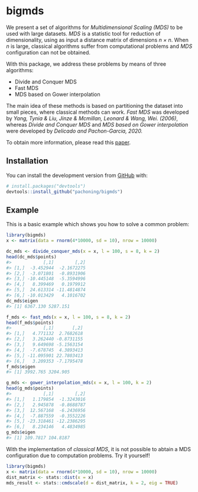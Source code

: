 
<!-- README.md is generated from README.Rmd. Please edit that file -->

# bigmds

<!-- badges: start -->

<!-- badges: end -->

We present a set of algorithms for *Multidimensional Scaling (MDS)* to
be used with large datasets. *MDS* is a statistic tool for reduction of
dimensionality, using as input a distance matrix of dimensions *n × n*.
When *n* is large, classical algorithms suffer from computational
problems and *MDS* configuration can not be obtained.

With this package, we address these problems by means of three
algorithms:

  - Divide and Conquer MDS
  - Fast MDS
  - MDS based on Gower interpolation

The main idea of these methods is based on partitioning the dataset into
small pieces, where classical methods can work. *Fast MDS* was developed
by *Yang, Tynia & Liu, Jinze & Mcmillan, Leonard & Wang, Wei. (2006)*,
whereas *Divide and Conquer MDS* and *MDS based on Gower interpolation*
were developed by *Delicado and Pachon-Garcia, 2020.*

To obtain more information, please read this
[paper](https://arxiv.org/abs/2007.11919).

## Installation

You can install the development version from
[GitHub](https://github.com/) with:

``` r
# install.packages("devtools")
devtools::install_github("pachoning/bigmds")
```

## Example

This is a basic example which shows you how to solve a common problem:

``` r
library(bigmds)
x <- matrix(data = rnorm(4*10000, sd = 10), nrow = 10000)

dc_mds <- divide_conquer_mds(x = x, l = 100, s = 8, k = 2)
head(dc_mds$points)
#>            [,1]        [,2]
#> [1,]  -3.452944  -2.1672275
#> [2,]  -3.071801  -0.8931906
#> [3,] -10.445148  -5.3594996
#> [4,]   8.399469   0.1979912
#> [5,]  24.613314 -11.4814874
#> [6,] -10.013429   4.1016702
dc_mds$eigen
#> [1] 6367.130 5287.151

f_mds <- fast_mds(x = x, l = 100, s = 8, k = 2)
head(f_mds$points)
#>            [,1]       [,2]
#> [1,]   4.771132  2.7682618
#> [2,]   3.262440 -0.8731155
#> [3,]   9.649698 -5.1563154
#> [4,]  -7.678745  4.3893413
#> [5,] -11.095901 22.7803413
#> [6,]   3.209353 -7.1795478
f_mds$eigen
#> [1] 3992.765 3204.905

g_mds <- gower_interpolation_mds(x = x, l = 100, k = 2)
head(g_mds$points)
#>            [,1]        [,2]
#> [1,]   1.179854  -1.3243016
#> [2,]   2.945878  -0.8688787
#> [3,]  12.567168  -6.2436956
#> [4,]  -7.887559  -0.3552226
#> [5,] -23.318461 -12.2386295
#> [6,]   8.234146   4.4834985
g_mds$eigen
#> [1] 109.7817 104.8187
```

With the implementation of *classical MDS*, it is not possible to abtain
a MDS configuration due to computation problems. Try it yourself\!

``` r
library(bigmds)
x <- matrix(data = rnorm(4*10000, sd = 10), nrow = 10000)
dist_matrix <- stats::dist(x = x)
mds_result <- stats::cmdscale(d = dist_matrix, k = 2, eig = TRUE)
```
